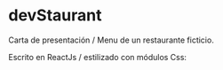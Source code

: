 # devStaurant

Carta de presentación / Menu de un restaurante ficticio.

Escrito en ReactJs /  estilizado con módulos Css:





